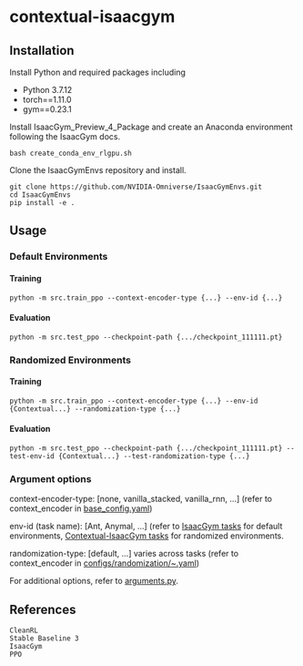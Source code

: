 # contextual-isaacgym

## Installation
Install Python and required packages including
- Python 3.7.12
- torch==1.11.0
- gym==0.23.1

Install IsaacGym_Preview_4_Package and create an Anaconda environment following the IsaacGym docs.
```
bash create_conda_env_rlgpu.sh
```

Clone the IsaacGymEnvs repository and install.
```
git clone https://github.com/NVIDIA-Omniverse/IsaacGymEnvs.git
cd IsaacGymEnvs
pip install -e .
```

## Usage
### Default Environments
#### Training
```
python -m src.train_ppo --context-encoder-type {...} --env-id {...}
```
#### Evaluation
```
python -m src.test_ppo --checkpoint-path {.../checkpoint_111111.pt}
```
### Randomized Environments
#### Training
```
python -m src.train_ppo --context-encoder-type {...} --env-id {Contextual...} --randomization-type {...}
```
#### Evaluation
```
python -m src.test_ppo --checkpoint-path {.../checkpoint_111111.pt} --test-env-id {Contextual...} --test-randomization-type {...}
```

### Argument options
context-encoder-type: [none, vanilla_stacked, vanilla_rnn, ...] (refer to context_encoder in [base_config.yaml](https://github.com/CheongWoong/contextual-isaacgym/blob/main/configs/base_config.yaml))

env-id (task name): [Ant, Anymal, ...] (refer to [IsaacGym tasks](https://github.com/NVIDIA-Omniverse/IsaacGymEnvs/tree/main/isaacgymenvs/tasks) for default environments, [Contextual-IsaacGym tasks](https://github.com/CheongWoong/contextual-isaacgym/blob/main/src/envs/contextual_isaacgymenvs/tasks/__init__.py) for randomized environments.

randomization-type: [default, ...] varies across tasks (refer to context_encoder in [configs/randomization/~.yaml](https://github.com/CheongWoong/contextual-isaacgym/tree/main/configs/randomization))

For additional options, refer to [arguments.py](https://github.com/CheongWoong/contextual-isaacgym/blob/main/src/utils/arguments.py).

## References
```
CleanRL
Stable Baseline 3
IsaacGym
PPO
```

